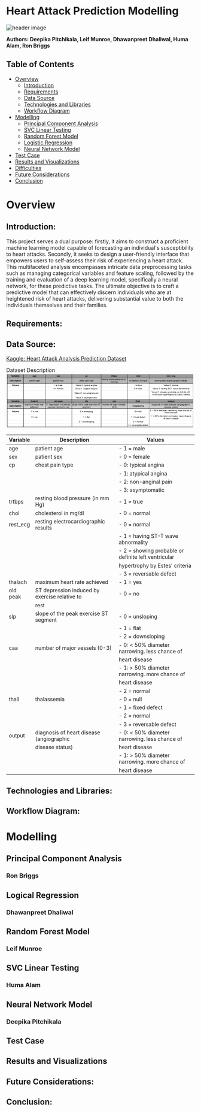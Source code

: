 # Heart Attack Prediction Modelling

![header image](https://th.bing.com/th/id/OIG.eGvxvsFQ.HmPQV6DOoy5?pid=ImgGn)

**Authors: Deepika Pitchikala, Leif Munroe, Dhawanpreet Dhaliwal, Huma Alam, Ron Briggs**

## Table of Contents

- [Overview](#overview)
  - [Introduction](#introduction)
  - [Requirements](#requirements)
  - [Data Source](#data-source)
  - [Technologies and Libraries](#technologies-and-libraries)
  - [Workflow Diagram](#workflow-diagram)
- [Modelling](#modelling)
  - [Principal Component Analysis](#principal-component-analysis)
  - [SVC Linear Testing](#SVC-linear-testing)
  - [Random Forest Model](#random-forest-model)
  - [Logistic Regression](#Logistic-Regression)
  - [Neural Network Model](#neural-network-model)
- [Test Case](#test-case)
- [Results and Visualizations](#Results-and-Visualizations)
- [Difficulties](#difficulties)
- [Future Considerations](#Future-Considerations)
- [Conclusion](#conclusion)

# Overview

## Introduction:

This project serves a dual purpose: firstly, it aims to construct a proficient machine learning model capable of forecasting an individual's susceptibility to heart attacks. Secondly, it seeks to design a user-friendly interface that empowers users to self-assess their risk of experiencing a heart attack. This multifaceted analysis encompasses intricate data preprocessing tasks such as managing categorical variables and feature scaling, followed by the training and evaluation of a deep learning model, specifically a neural network, for these predictive tasks. The ultimate objective is to craft a predictive model that can effectively discern individuals who are at heightened risk of heart attacks, delivering substantial value to both the individuals themselves and their families.

## Requirements:


## Data Source:

[Kaggle: Heart Attack Analysis Prediction Dataset](https://www.kaggle.com/datasets/rashikrahmanpritom/heart-attack-analysis-prediction-dataset?resource=download&page=2)

Dataset Description
![image](https://github.com/Deepika-GH/Project-4-HeartAttack_Analysis_Prediction/blob/main/Visuals/Dataset%20Description.png)

| Variable | Description                                     | Values                                                |
|----------|-------------------------------------------------|-------------------------------------------------------|
| age      | patient age                                     | - 1 = male                                           |
| sex      | patient sex                                     | - 0 = female                                         |
| cp       | chest pain type                                | - 0: typical angina                                  |
|          |                                                 | - 1: atypical angina                                 |
|          |                                                 | - 2: non-anginal pain                               |
|          |                                                 | - 3: asymptomatic                                   |
| trtbps   | resting blood pressure (in mm Hg)              | - 1 = true                                           |
| chol     | cholesterol in mg/dl                           | - 0 = normal                                         |
| rest_ecg | resting electrocardiographic results            | - 0 = normal                                         |
|          |                                                 | - 1 = having ST-T wave abnormality                  |
|          |                                                 | - 2 = showing probable or definite left ventricular |
|          |                                                 |     hypertrophy by Estes' criteria                |
|          |                                                 | - 3 = reversable defect                             |
| thalach  | maximum heart rate achieved                    | - 1 = yes                                            |
| old peak | ST depression induced by exercise relative to  | - 0 = no                                             |
|          | rest                                            |                                                     |
| slp      | slope of the peak exercise ST segment          | - 0 = unsloping                                      |
|          |                                                 | - 1 = flat                                          |
|          |                                                 | - 2 = downsloping                                   |
| caa      | number of major vessels (0-3)                  | - 0: < 50% diameter narrowing. less chance of       |
|          |                                                 |      heart disease                                  |
|          |                                                 | - 1: > 50% diameter narrowing. more chance of       |
|          |                                                 |      heart disease                                  |
|          |                                                 | - 2 = normal                                        |
| thall    | thalassemia                                    | - 0 = null                                          |
|          |                                                 | - 1 = fixed defect                                  |
|          |                                                 | - 2 = normal                                        |
|          |                                                 | - 3 = reversable defect                             |
| output   | diagnosis of heart disease (angiographic        | - 0: < 50% diameter narrowing. less chance of       |
|          | disease status)                                |      heart disease                                  |
|          |                                                 | - 1: > 50% diameter narrowing. more chance of       |
|          |                                                 |      heart disease                                  |



## Technologies and Libraries:


## Workflow Diagram:

# Modelling

## Principal Component Analysis
### Ron Briggs

## Logical Regression
### Dhawanpreet Dhaliwal

## Random Forest Model
### Leif Munroe

## SVC Linear Testing
### Huma Alam

## Neural Network Model
### Deepika Pitchikala


## Test Case

## Results and Visualizations

## Future Considerations:

## Conclusion:




